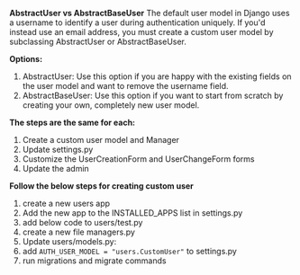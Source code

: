 **AbstractUser vs AbstractBaseUser**
The default user model in Django uses a username to identify a user during authentication uniquely. If you'd instead use an email address, you must create a custom user model by subclassing AbstractUser or AbstractBaseUser.

**Options:**
1. AbstractUser: Use this option if you are happy with the existing fields on the user model and want to remove the username field.
2. AbstractBaseUser: Use this option if you want to start from scratch by creating your own, completely new user model.

**The steps are the same for each:**
1. Create a custom user model and Manager
2. Update settings.py
3. Customize the UserCreationForm and UserChangeForm forms
4. Update the admin


**Follow the below steps for creating custom user**
1. create a new users app
2. Add the new app to the INSTALLED_APPS list in settings.py
3. add below code to users/test.py
4. create a new file managers.py
5. Update users/models.py:
6. add ```AUTH_USER_MODEL = "users.CustomUser"``` to settings.py
7. run migrations and migrate commands
